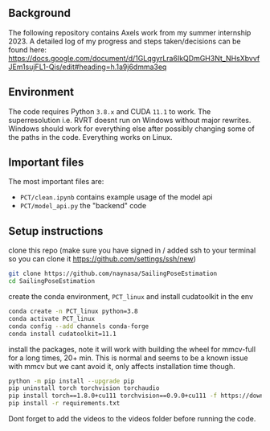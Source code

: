 ## Background
The following repository contains Axels work from my summer internship 2023. A detailed log of my progress and steps taken/decisions can be found here: https://docs.google.com/document/d/1GLqgyrLra6IkQDmGH3Nt_NHsXbvvfJEm1sujFL1-Qis/edit#heading=h.1a9j6dmma3eq
## Environment
The code requires Python `3.8.x` and CUDA `11.1` to work. The superresolution i.e. RVRT doesnt run on Windows without major rewrites. Windows should work for everything else after possibly changing some of the paths in the code. Everything works on Linux.
## Important files
The most important files are:
- `PCT/clean.ipynb` contains example usage of the model api
- `PCT/model_api.py` the "backend" code

## Setup instructions
clone this repo (make sure you have signed in / added ssh to your terminal so you can clone it https://github.com/settings/ssh/new)
```bash
git clone https://github.com/naynasa/SailingPoseEstimation
cd SailingPoseEstimation
```
create the conda environment, `PCT_linux` and install cudatoolkit in the env
```bash
conda create -n PCT_linux python=3.8
conda activate PCT_linux
conda config --add channels conda-forge
conda install cudatoolkit=11.1
```
install the packages, note it will work with building the wheel for mmcv-full for a long times, 20+ min. This is normal and seems to be a known issue with mmcv but we cant avoid it, only affects installation time though.
```bash
python -m pip install --upgrade pip
pip uninstall torch torchvision torchaudio
pip install torch==1.8.0+cu111 torchvision==0.9.0+cu111 -f https://download.pytorch.org/whl/torch_stable.html
pip install -r requirements.txt
```

Dont forget to add the videos to the videos folder before running the code.



